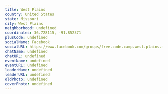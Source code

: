 ```yaml
---
title: West Plains
country: United States
state: Missouri
city: West Plains
neighborhood: undefined
coordinates: 36.728115, -91.852371
plusCode: undefined
socialName: Facebook
socialURL: https://www.facebook.com/groups/free.code.camp.west.plains.missouri
chatName: undefined
chatURL: undefined
eventName: undefined
eventURL: undefined
leaderName: undefined
leaderURL: undefined
oldPhoto: undefined
coverPhoto: undefined
---
```

